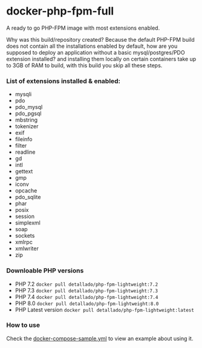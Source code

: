# docker-php-fpm-full
A ready to go PHP-FPM image with most extensions enabled.

Why was this build/repository created? Because the default PHP-FPM build does not contain all the installations enabled by default, how are you supposed to deploy an application without a basic mysql/postgres/PDO extension installed? and installing them locally on certain containers take up to 3GB of RAM to build, with this build you skip all these steps.
### List of extensions installed & enabled:

* mysqli
* pdo
* pdo_mysql
* pdo_pgsql
* mbstring
* tokenizer
* exif
* fileinfo
* filter
* readline
* gd
* intl
* gettext
* gmp
* iconv
* opcache
* pdo_sqlite
* phar
* posix
* session
* simplexml
* soap
* sockets
* xmlrpc
* xmlwriter
* zip

### Downloable PHP versions
* PHP 7.2 `docker pull detallado/php-fpm-lightweight:7.2`
* PHP 7.3 `docker pull detallado/php-fpm-lightweight:7.3`
* PHP 7.4 `docker pull detallado/php-fpm-lightweight:7.4`
* PHP 8.0 `docker pull detallado/php-fpm-lightweight:8.0`
* PHP Latest version `docker pull detallado/php-fpm-lightweight:latest`

### How to use
Check the [docker-compose-sample.yml](/docker-compose-sample.yml) to view an example about using it.
